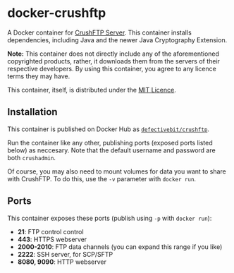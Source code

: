 # docker-crushftp

A Docker container for [CrushFTP Server][crushftp]. This container installs dependencies, including Java and the newer Java Cryptography Extension.

**Note:** This container does not directly include any of the aforementioned
copyrighted products, rather, it downloads them from the servers of their
respective developers. By using this container, you agree to any licence terms
they may have.

This container, itself, is distributed under the [MIT Licence][mit].

## Installation

This container is published on Docker Hub as [`defectivebit/crushftp`][hub].

Run the container like any other, publishing ports (exposed ports listed below)
as neccesary. Note that the default username and password are both `crushadmin`.

Of course, you may also need to mount volumes for data you want to share with
CrushFTP. To do this, use the `-v` parameter with `docker run`.

## Ports

This container exposes these ports (publish using `-p` with `docker run`):

- **21**: FTP control control
- **443**: HTTPS webserver
- **2000-2010**: FTP data channels (you can expand this range if you like)
- **2222**: SSH server, for SCP/SFTP
- **8080, 9090**: HTTP webserver

[crushftp]: https://www.crushftp.com
[mit]: https://github.com/defectivebit/docker-crushftp/blob/master/LICENCE
[hub]: https://hub.docker.com/r/defectivebit/crushftp/